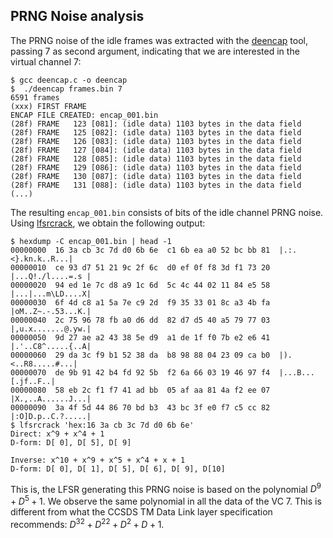 ## PRNG Noise analysis
The PRNG noise of the idle frames was extracted with the [deencap](../tools/deencap.c) tool, passing 7 as second argument, indicating that we are interested in the virtual channel 7:

```
$ gcc deencap.c -o deencap
$  ./deencap frames.bin 7                         
6591 frames
(xxx) FIRST FRAME
ENCAP FILE CREATED: encap_001.bin
(28f) FRAME   123 [081]: (idle data) 1103 bytes in the data field
(28f) FRAME   125 [082]: (idle data) 1103 bytes in the data field
(28f) FRAME   126 [083]: (idle data) 1103 bytes in the data field
(28f) FRAME   127 [084]: (idle data) 1103 bytes in the data field
(28f) FRAME   128 [085]: (idle data) 1103 bytes in the data field
(28f) FRAME   129 [086]: (idle data) 1103 bytes in the data field
(28f) FRAME   130 [087]: (idle data) 1103 bytes in the data field
(28f) FRAME   131 [088]: (idle data) 1103 bytes in the data field
(...)
```

The resulting `encap_001.bin` consists of bits of the idle channel PRNG noise. Using [lfsrcrack](../tools/lfsrcrack), we obtain the following output:

```
$ hexdump -C encap_001.bin | head -1               
00000000  16 3a cb 3c 7d d0 6b 6e  c1 6b ea a0 52 bc bb 81  |.:.<}.kn.k..R...|
00000010  ce 93 d7 51 21 9c 2f 6c  d0 ef 0f f8 3d f1 73 20  |...Q!./l....=.s |
00000020  94 ed 1e 7c d8 a9 1c 6d  5c 4c 44 02 11 84 e5 58  |...|...m\LD....X|
00000030  6f 4d c8 a1 5a 7e c9 2d  f9 35 33 01 8c a3 4b fa  |oM..Z~.-.53...K.|
00000040  2c 75 96 78 fb a0 d6 dd  82 d7 d5 40 a5 79 77 03  |,u.x.......@.yw.|
00000050  9d 27 ae a2 43 38 5e d9  a1 de 1f f0 7b e2 e6 41  |.'..C8^.....{..A|
00000060  29 da 3c f9 b1 52 38 da  b8 98 88 04 23 09 ca b0  |).<..R8.....#...|
00000070  de 9b 91 42 b4 fd 92 5b  f2 6a 66 03 19 46 97 f4  |...B...[.jf..F..|
00000080  58 eb 2c f1 f7 41 ad bb  05 af aa 81 4a f2 ee 07  |X.,..A......J...|
00000090  3a 4f 5d 44 86 70 bd b3  43 bc 3f e0 f7 c5 cc 82  |:O]D.p..C.?.....|
$ lfsrcrack 'hex:16 3a cb 3c 7d d0 6b 6e'      
Direct: x^9 + x^4 + 1
D-form: D[ 0], D[ 5], D[ 9]

Inverse: x^10 + x^9 + x^5 + x^4 + x + 1
D-form: D[ 0], D[ 1], D[ 5], D[ 6], D[ 9], D[10]
```

This is, the LFSR generating this PRNG noise is based on the polynomial $D^9+D^5+1$. We observe the same polynomial in all the data of the VC 7. This is different from what the CCSDS TM Data Link layer specification recommends: $D^{32}+D^{22}+D^2+D+1$.
